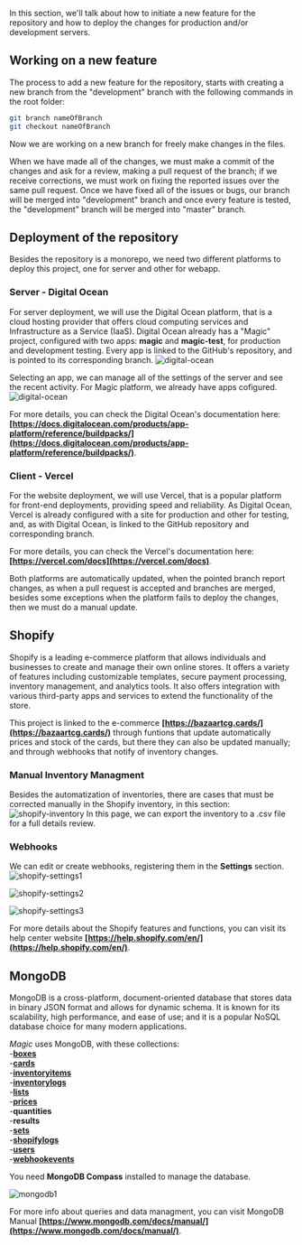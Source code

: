 In this section, we'll talk about how to initiate a new feature for the repository and how to deploy the changes for production and/or development servers.

## Working on a new feature

The process to add a new feature for the repository, starts with creating a new branch from the "development" branch with the following commands in the root folder:

```bash
git branch nameOfBranch
git checkout nameOfBranch
```
Now we are working on a new branch for freely make changes in the files.

When we have made all of the changes, we must make a commit of the changes and ask for a review, making a pull request of the branch; if we receive corrections, we must work on fixing the reported issues over the same pull request. Once we have fixed all of the issues or bugs, our branch will be merged into "development" branch and once every feature is tested, the "development" branch will be merged into "master" branch.

## Deployment of the repository

Besides the repository is a monorepo, we need two different platforms to deploy this project, one for server and other for webapp.

### Server - Digital Ocean
For server deployment, we will use the Digital Ocean platform, that is a cloud hosting provider that offers cloud computing services and Infrastructure as a Service (IaaS).
Digital Ocean already has a "Magic" project, configured with two apps: **magic** and **magic-test**, for production and development testing. Every app is linked to the GitHub's repository, and is pointed to its corresponding branch.
![digital-ocean](../static/img/content/digital-ocean1.jpg)

Selecting an app, we can manage all of the settings of the server and see the recent activity. For Magic platform, we already have apps cofigured.
![digital-ocean](../static/img/content/digital-ocean2.jpg)

For more details, you can check the Digital Ocean's documentation here: **[https://docs.digitalocean.com/products/app-platform/reference/buildpacks/](https://docs.digitalocean.com/products/app-platform/reference/buildpacks/)**.

### Client - Vercel
For the website deployment, we will use Vercel, that is a popular platform for front-end deployments, providing speed and reliability. As Digital Ocean, Vercel is already configured with a site for production and other for testing, and, as with Digital Ocean, is linked to the GitHub repository and corresponding branch.

For more details, you can check the Vercel's documentation here: **[https://vercel.com/docs](https://vercel.com/docs)**.

Both platforms are automatically updated, when the pointed branch report changes, as when a pull request is accepted and branches are merged, besides some exceptions when the platform fails to deploy the changes, then we must do a manual update.

## Shopify
Shopify is a leading e-commerce platform that allows individuals and businesses to create and manage their own online stores. It offers a variety of features including customizable templates, secure payment processing, inventory management, and analytics tools. It also offers integration with various third-party apps and services to extend the functionality of the store.

This project is linked to the e-commerce **[https://bazaartcg.cards/](https://bazaartcg.cards/)** through funtions that update automatically prices and stock of the cards, but there they can also be updated manually; and through webhooks that notify of inventory changes. 

### Manual Inventory Managment
Besides the automatization of inventories, there are cases that must be corrected manually in the Shopify inventory, in this section:
![shopify-inventory](../static/img/content/shopify-inventory.jpg)
In this page, we can export the inventory to a .csv file for a full details review.

### Webhooks
We can edit or create webhooks, registering them in the **Settings** section.
![shopify-settings1](../static/img/content/shopify-settings1.jpg)

![shopify-settings2](../static/img/content/shopify-settings2.jpg)

![shopify-settings3](../static/img/content/shopify-settings3.jpg)

For more details about the Shopify features and functions, you can visit its help center website **[https://help.shopify.com/en/](https://help.shopify.com/en/)**.

## MongoDB
MongoDB is a cross-platform, document-oriented database that stores data in binary JSON format and allows for dynamic schema. It is known for its scalability, high performance, and ease of use; and it is a popular NoSQL database choice for many modern applications.

_Magic_ uses MongoDB, with these collections:  
    -**[boxes](/docs/Server/src/models/Box.md)**  
    -**[cards](/docs/Server/src/models/Card.md)**  
    -**[inventoryitems](/docs/Server/src/models/InventoryItem.md)**  
    -**[inventorylogs](/docs/Server/src/models/InventoryLog.md)**  
    -**[lists](/docs/Server/src/models/List.md)**  
    -**[prices](/docs/Server/src/models/Price.md)**  
    -**quantities**  
    -**results**  
    -**[sets](/docs/Server/src/models/Set.md)**  
    -**[shopifylogs](/docs/Server/src/models/ShopifyLog.md)**  
    -**[users](/docs/Server/src/models/User.md)**  
    -**[webhookevents](/docs/Server/src/models/WebhookEvent.md)**  

You need **MongoDB Compass** installed to manage the database.  

![mongodb1](../static/img/content/mongodb1.jpg)

For more info about queries and data managment, you can visit MongoDB Manual **[https://www.mongodb.com/docs/manual/](https://www.mongodb.com/docs/manual/)**.